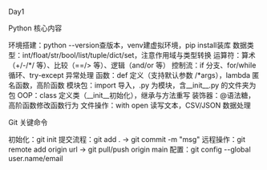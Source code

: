 Day1

Python 核心内容

环境搭建：python --version查版本，venv建虚拟环境，pip install装库
数据类型：int/float/str/bool/list/tuple/dict/set，注意作用域与类型转换
运算符：算术（+/-/*/ 等）、比较（==/> 等）、逻辑（and/or 等）
控制流：if 分支、for/while 循环、try-except 异常处理
函数：def 定义（支持默认参数 /*args），lambda 匿名函数，高阶函数
模块包：import 导入，.py 为模块，含__init__.py 的文件夹为包
OOP：class 定义类（__init__初始化），继承与方法重写
装饰器：@语法糖，高阶函数修改函数行为
文件操作：with open 读写文本，CSV/JSON 数据处理

Git 关键命令

初始化：git init
提交流程：git add . → git commit -m "msg"
远程操作：git remote add origin url → git pull/push origin main
配置：git config --global user.name/email
